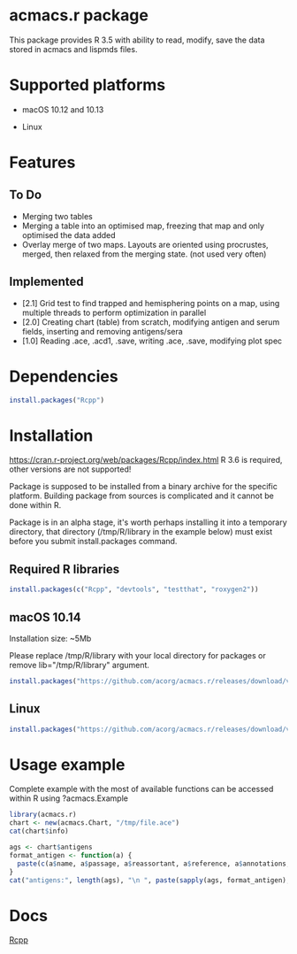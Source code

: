 acmacs.r package
================

This package provides R 3.5 with ability to read, modify, save the data stored in acmacs and
lispmds files.

Supported platforms
===================

 - macOS 10.12 and 10.13

 - Linux

Features
========

To Do
-----
- Merging two tables
- Merging a table into an optimised map, freezing that map and only optimised the data added
- Overlay merge of two maps. Layouts are oriented using procrustes, merged, then relaxed from the merging state. (not used very often)

Implemented
-----------
- [2.1] Grid test to find trapped and hemisphering points on a map, using multiple threads to perform optimization in parallel
- [2.0] Creating chart (table) from scratch, modifying antigen and serum fields, inserting and removing antigens/sera
- [1.0] Reading .ace, .acd1, .save, writing .ace, .save, modifying plot spec


Dependencies
=============
```R
install.packages("Rcpp")
```

Installation
============
https://cran.r-project.org/web/packages/Rcpp/index.html
R 3.6 is required, other versions are not supported!

Package is supposed to be installed from a binary archive for the
specific platform. Building package from sources is complicated and it
cannot be done within R.

Package is in an alpha stage, it's worth perhaps installing it into a
temporary directory, that directory (/tmp/R/library in the example
below) must exist before you submit install.packages command.

Required R libraries
--------------------

```R
install.packages(c("Rcpp", "devtools", "testthat", "roxygen2"))
```

macOS 10.14
---------------------

Installation size: ~5Mb

Please replace /tmp/R/library with your local directory for packages
or remove lib="/tmp/R/library" argument.

```R
install.packages("https://github.com/acorg/acmacs.r/releases/download/v3.0/acmacs.r_3.0.macOS-10.14.tgz", repos=NULL, lib="/tmp/R/library")
```

Linux
-----

```R
install.packages("https://github.com/acorg/acmacs.r/releases/download/v3.0/acmacs.r_3.0_R_x86_64-pc-linux-gnu.tar.gz", repos=NULL, lib="/tmp/R/library")
```

Usage example
=============

Complete example with the most of available functions can be accessed within R using ?acmacs.Example

```R
library(acmacs.r)
chart <- new(acmacs.Chart, "/tmp/file.ace")
cat(chart$info)

ags <- chart$antigens
format_antigen <- function(a) {
  paste(c(a$name, a$passage, a$reassortant, a$reference, a$annotations, paste("[", a$date, "]", sep="", collapse=""), a$lab_ids), collapse=" ", sep="")
}
cat("antigens:", length(ags), "\n ", paste(sapply(ags, format_antigen), collapse="\n  "), "\n")
```

Docs
=======

[Rcpp](https://cran.r-project.org/web/packages/Rcpp/index.html)
